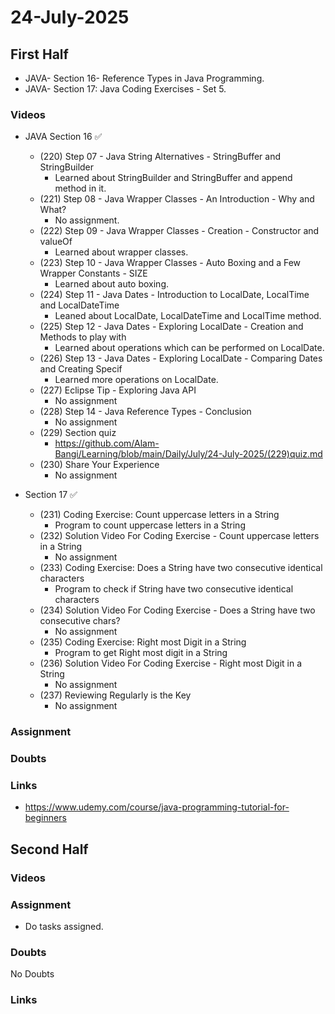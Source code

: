 # 24-July-2025

## First Half

- JAVA- Section 16- Reference Types in Java Programming. 
- JAVA- Section 17: Java Coding Exercises - Set 5.

### Videos

- JAVA Section 16 ✅
    - (220) Step 07 - Java String Alternatives - StringBuffer and StringBuilder
        - Learned about StringBuilder and StringBuffer and append method in it.
    - (221) Step 08 - Java Wrapper Classes - An Introduction - Why and What?
        - No assignment.
    - (222) Step 09 - Java Wrapper Classes - Creation - Constructor and valueOf
        - Learned about wrapper classes.
    - (223) Step 10 - Java Wrapper Classes - Auto Boxing and a Few Wrapper Constants - SIZE
        - Learned about auto boxing.
    - (224) Step 11 - Java Dates - Introduction to LocalDate, LocalTime and LocalDateTime
        - Leaned about LocalDate, LocalDateTime and LocalTime method.
    - (225) Step 12 - Java Dates - Exploring LocalDate - Creation and Methods to play with 
        - Learned about operations which can be performed on LocalDate.
    - (226) Step 13 - Java Dates - Exploring LocalDate - Comparing Dates and Creating Specif
        - Learned more operations on LocalDate.
    - (227) Eclipse Tip - Exploring Java API
        - No assignment
    - (228) Step 14 - Java Reference Types - Conclusion
        - No assignment
    - (229) Section quiz
        - https://github.com/Alam-Bangi/Learning/blob/main/Daily/July/24-July-2025/(229)quiz.md
    - (230)  Share Your Experience
        - No assignment

- Section 17 ✅
    - (231) Coding Exercise: Count uppercase letters in a String
        - Program to count uppercase letters in a String
    - (232) Solution Video For Coding Exercise - Count uppercase letters in a String
        - No assignment
    - (233) Coding Exercise: Does a String have two consecutive identical characters
        - Program to check if String have two consecutive identical characters
    - (234) Solution Video For Coding Exercise - Does a String have two consecutive chars?
        - No assignment
    - (235) Coding Exercise: Right most Digit in a String
        - Program to get Right most digit in a String
    - (236) Solution Video For Coding Exercise - Right most Digit in a String
        - No assignment
    - (237) Reviewing Regularly is the Key
        - No assignment

### Assignment


### Doubts

### Links

- https://www.udemy.com/course/java-programming-tutorial-for-beginners

## Second Half


### Videos


### Assignment

- Do tasks assigned.

### Doubts

No Doubts

### Links